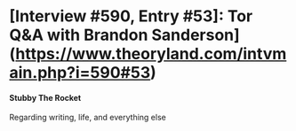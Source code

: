 # [Interview #590, Entry #53]: Tor Q&A with Brandon Sanderson](https://www.theoryland.com/intvmain.php?i=590#53)

#### Stubby The Rocket

Regarding writing, life, and everything else

